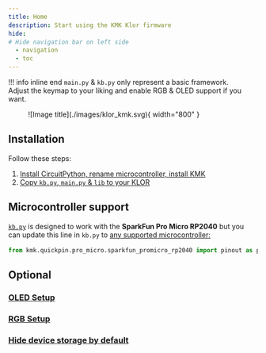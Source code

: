 ```yaml
---
title: Home
description: Start using the KMK Klor firmware
hide:
# Hide navigation bar on left side
  - navigation
  - toc
---
```

!!! info inline end
    `main.py` & `kb.py` only represent a basic framework.  
    Adjust the keymap to your liking and enable RGB & OLED support if you want.
    
<figure markdown>
  ![Image title](./images/klor_kmk.svg){ width="800" }
  <figcaption></figcaption>
</figure>

## Installation

Follow these steps:  
1. [Install CircuitPython, rename microcontroller, install KMK](./installation.md)  
2. [Copy `kb.py`, `main.py` & `lib` to your KLOR](./installation.md)

## Microcontroller support
[`kb.py`](https://github.com/moritz-john/kmk-config-klor/blob/master/kb.py) is designed to work with the **SparkFun Pro Micro RP2040** but you can update this line in `kb.py` to [any supported microcontroller:](https://github.com/KMKfw/kmk_firmware/tree/master/kmk/quickpin/pro_micro)

```python
from kmk.quickpin.pro_micro.sparkfun_promicro_rp2040 import pinout as pins
```
## Optional

### [OLED Setup](./oled.md)
### [RGB Setup](./rgb.md)

### [Hide device storage by default](./hide_device_storage.md)


